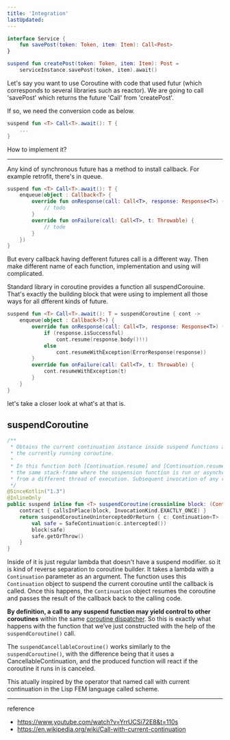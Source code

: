 ```yaml
---
title: 'Integration'
lastUpdated: 
---
```


```kotlin
interface Service {
    fun savePost(token: Token, item: Item): Call<Post>
}

suspend fun createPost(token: Token, item: Item): Post = 
    serviceInstance.savePost(token, item).await()
```

Let's say you want to use Coroutine with code that used futur (which corresponds to several libraries such as reactor). We are going to call 'savePost' which returns the future 'Call<Post>' from 'createPost'.

If so, we need the conversion code as below.

```kotlin
suspend fun <T> Call<T>.await(): T {
    ...
}
```

How to implement it?

---

Any kind of synchronous future has a method to install callback. For example retrofit, there's in queue. 

```kotlin
suspend fun <T> Call<T>.await(): T {
    enqueue(object : Callback<T> {
        override fun onResponse(call: Call<T>, response: Response<T>) {
            // todo
        }
        override fun onFailure(call: Call<T>, t: Throwable) {
            // tode
        }
    })
}
```

But every callback having defferent futures call is a different way. Then make different name of each function, implementation and using will complicated.

Standard library in coroutine provides a function all suspendCorouine. That's exactly the building block that were using to implement all those ways for all dfferent kinds of future.

```kotlin
suspend fun <T> Call<T>.await(): T = suspendCoroutine { cont ->
    enqueue(object : Callback<T>) {
        override fun onResponse(call: Call<T>, response: Response<T>) {
            if (response.isSuccessful)
                cont.resume(response.body()!!)
            else
                cont.resumeWithException(ErrorResponse(response))
        }
        override fun onFailure(call: Call<T>, t: Throwable) {
            cont.resumeWithException(t)
        }
    }
}
```

let's take a closer look at what's at that is.

## suspendCoroutine

```kotlin
/**
 * Obtains the current continuation instance inside suspend functions and suspends
 * the currently running coroutine.
 *
 * In this function both [Continuation.resume] and [Continuation.resumeWithException] can be used either synchronously in
 * the same stack-frame where the suspension function is run or asynchronously later in the same thread or
 * from a different thread of execution. Subsequent invocation of any resume function will produce an [IllegalStateException].
 */
@SinceKotlin("1.3")
@InlineOnly
public suspend inline fun <T> suspendCoroutine(crossinline block: (Continuation<T>) -> Unit): T {
    contract { callsInPlace(block, InvocationKind.EXACTLY_ONCE) }
    return suspendCoroutineUninterceptedOrReturn { c: Continuation<T> ->
        val safe = SafeContinuation(c.intercepted())
        block(safe)
        safe.getOrThrow()
    }
}
```

Inside of it is just regular lambda that doesn't have a suspend modifier. so it is kind of reverse separation to coroutine builder. It takes a lambda with a `Continuation` parameter as an argument. The function uses this `Continuation` object to suspend the current coroutine until the callback is called. Once this happens, the `Continuation` object resumes the coroutine and passes the result of the callback back to the calling code.

**By definition, a call to any suspend function may yield control to other coroutines** within the same [coroutine dispatcher](./Coroutine%E2%80%85Dispatcher.md). So this is exactly what happens with the function that we’ve just constructed with the help of the `suspendCoroutine()` call.

The `suspendCancellableCoroutine()` works similarly to the `suspendCoroutine()`, with the difference being that it uses a CancellableContinuation, and the produced function will react if the coroutine it runs in is canceled.

This atually inspired by the operator that named call with current continuation in the Lisp FEM language called scheme.

---
reference
- https://www.youtube.com/watch?v=YrrUCSi72E8&t=110s
- https://en.wikipedia.org/wiki/Call-with-current-continuation